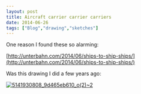 ```yaml
---
layout: post
title: Aircraft carrier carrier carriers
date: 2014-06-26
tags: ["Blog","drawing","sketches"]
---
```


One reason I found these so alarming:

[http://unterbahn.com/2014/06/ships-to-ship-ships/](http://unterbahn.com/2014/06/ships-to-ship-ships/)

Was this drawing I did a few years ago:

[![5141930808_9d465eb610_o(2)~2](5141930808_9d465eb610_o22-1024x659.jpg)](http://unterbahn.com/wp-content/uploads/2014/06/5141930808_9d465eb610_o22.jpg)
